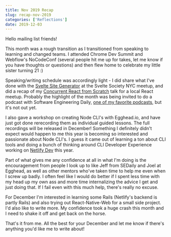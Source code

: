 ```yaml
---
title: Nov 2019 Recap
slug: recap-nov-2019
categories: ['Reflections']
date: 2019-12-03
---
```


Hello mailing list friends!

This month was a rough transition as I transitioned from speaking to learning and changed teams. I attended Chrome Dev Summit and Webflow's NoCodeConf (several people hit me up for takes, let me know if you have thoughts or questions) and then flew home to celebrate my little sister turning 21 :)

Speaking/writing schedule was accordingly light - I did share what I've done with the [Svelte Site Generator](http://npm.im/ssg) at the Svelte Society NYC meetup, and did a recap of my [Concurrent React from Scratch](https://www.swyx.io/speaking/react-from-scratch) talk for a local React meetup. Probably the highlight of the month was being invited to do a podcast with Software Engineering Daily, [one of my favorite podcasts](https://www.swyx.io/writing/faves-se-daily), but it's not out yet.

I also gave a workshop on creating Node CLI's with Egghead.io, and have just got done rerecording them as individual guided lessons. The full recordings will be released in December! Something I definitely didn't expect would happen to me this year is becoming so interested and passionate about Node CLI's. I guess it came out of learning a ton about CLI tools and doing a bunch of thinking around CLI Developer Experience working on [Netlify Dev](https://news.ycombinator.com/item?id=19615546) this year.

Part of what gives me any confidence at all in what I'm doing is the encouragement from people I look up to like Jeff from SEDaily and Joel at Egghead, as well as other mentors who've taken time to help me even when I screw up badly. I often feel like I would do better if I spent less time with my head up my own ass and more time internalizing the advice I get and just doing that. If I fail even with this much help, there's really no excuse.

For December I'm interested in learning some Rails (Netlify's backend is partly Rails) and also trying out React-Native-Web for a small side project. I'd also like to write more. My confidence took a huge crash this month and I need to shake it off and get back on the horse.

That's it from me. All the best for your December and let me know if there's anything you'd like me to write about!

